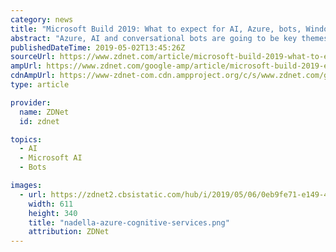 ```yaml
---
category: news
title: "Microsoft Build 2019: What to expect for AI, Azure, bots, Windows"
abstract: "Azure, AI and conversational bots are going to be key themes for Microsoft's big developer conference."
publishedDateTime: 2019-05-02T13:45:26Z
sourceUrl: https://www.zdnet.com/article/microsoft-build-2019-what-to-expect-for-ai-azure-bots-windows/
ampUrl: https://www.zdnet.com/google-amp/article/microsoft-build-2019-everything-announced-on-azure-iot-edge-on-chromium-ai-windows-apps-microsoft-graph/
cdnAmpUrl: https://www-zdnet-com.cdn.ampproject.org/c/s/www.zdnet.com/google-amp/article/microsoft-build-2019-everything-announced-on-azure-iot-edge-on-chromium-ai-windows-apps-microsoft-graph/
type: article

provider:
  name: ZDNet
  id: zdnet

topics:
  - AI
  - Microsoft AI
  - Bots

images:
  - url: https://zdnet2.cbsistatic.com/hub/i/2019/05/06/0eb9fe71-e149-4aa7-87e5-d739ad9fef84/be57ee6440a37e47fcb4654d34962ffa/nadella-azure-cognitive-services.png
    width: 611
    height: 340
    title: "nadella-azure-cognitive-services.png"
    attribution: ZDNet
---
```

